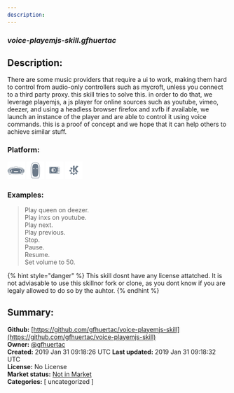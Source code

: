 ```yaml
---
description: 
---
```


### _voice-playemjs-skill.gfhuertac_  
## Description:  
There are some music providers that require a ui to work, making them hard to control from audio-only controllers such as mycroft, unless you connect to a third party proxy. this skill tries to solve this.
in order to do that, we leverage playemjs, a js player for online sources such as youtube, vimeo, deezer, and using a headless browser firefox and xvfb if available, we launch an instance of the player and are able to control it using voice commands.
this is a proof of concept and we hope that it can help others to achieve similar stuff.  
  
### Platform:  
 ![Mark I](../.gitbook/assets/mark-1-icon.png)  ![Mark II](../.gitbook/assets/mark-2-icon.png)  ![Picroft](../.gitbook/assets/picroft-icon.png)  ![plasmoid](../.gitbook/assets/kde.png)   
### Examples:  
> Play queen on deezer.  
> Play inxs on youtube.  
> Play next.  
> Play previous.  
> Stop.  
> Pause.  
> Resume.  
> Set volume to 50.  
  
{% hint style="danger" %}
This skill dosnt have any license attatched. It is not adviasable to use this skillnor fork or clone, as you dont know if you are legaly allowed to do so by the auhtor.
{% endhint %}
  
## Summary:  
**Github:** [https://github.com/gfhuertac/voice-playemjs-skill](https://github.com/gfhuertac/voice-playemjs-skill)  
**Owner:** [@gfhuertac](https://github.com/gfhuertac)  
**Created:** 2019 Jan 31 09:18:26 UTC  **Last updated:** 2019 Jan 31 09:18:32 UTC  
**License:** No License  
**Market status:** [Not in Market](https://market.mycroft.ai/skill/)  
**Categories:** [ uncategorized ]   
